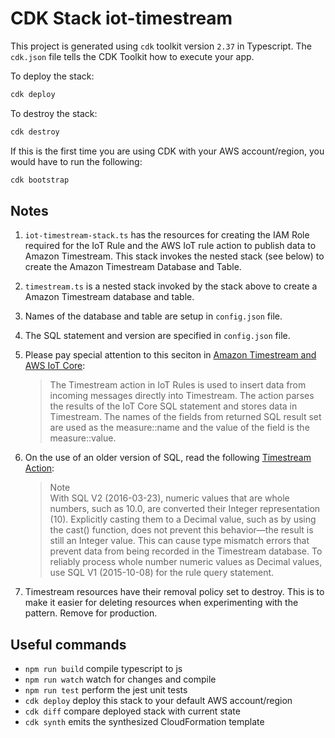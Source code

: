 # CDK Stack iot-timestream

This project is generated using `cdk` toolkit version `2.37` in Typescript. 
The `cdk.json` file tells the CDK Toolkit how to execute your app.

To deploy the stack:

```sh
cdk deploy
```

To destroy the stack:

```sh
cdk destroy
```

If this is the first time you are using CDK with your AWS account/region, you would have to run the following:

```sh
cdk bootstrap
```

## Notes

1. `iot-timestream-stack.ts` has the resources for creating the IAM Role required for the IoT Rule and the AWS IoT rule action to publish data to Amazon Timestream. This stack invokes the nested stack (see below) to create the Amazon Timestream Database and Table.
2. `timestream.ts` is a nested stack invoked by the stack above to create a Amazon Timestream database and table. 
3. Names of the database and table are setup in `config.json` file. 
4. The SQL statement and version are specified in `config.json` file.
5. Please pay special attention to this seciton in [Amazon Timestream and AWS IoT Core](https://docs.aws.amazon.com/timestream/latest/developerguide/IOT-Core.html):

    > The Timestream action in IoT Rules is used to insert data from incoming messages directly into Timestream. The action parses the results of the IoT Core SQL statement and stores data in Timestream. The names of the fields from returned SQL result set are used as the measure::name and the value of the field is the measure::value.

6. On the use of an older version of SQL, read the following [Timestream Action](https://docs.aws.amazon.com/iot/latest/developerguide/timestream-rule-action.html):

    > Note  
    With SQL V2 (2016-03-23), numeric values that are whole numbers, such as 10.0, are converted their Integer representation (10). Explicitly casting them to a Decimal value, such as by using the cast() function, does not prevent this behavior—the result is still an Integer value. This can cause type mismatch errors that prevent data from being recorded in the Timestream database. To reliably process whole number numeric values as Decimal values, use SQL V1 (2015-10-08) for the rule query statement.

7. Timestream resources have their removal policy set to destroy. This is to make it easier for deleting resources when experimenting with the pattern. Remove for production.



## Useful commands

* `npm run build`   compile typescript to js
* `npm run watch`   watch for changes and compile
* `npm run test`    perform the jest unit tests
* `cdk deploy`      deploy this stack to your default AWS account/region
* `cdk diff`        compare deployed stack with current state
* `cdk synth`       emits the synthesized CloudFormation template
